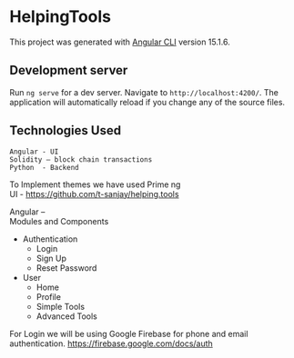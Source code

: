 # HelpingTools

This project was generated with [Angular CLI](https://github.com/angular/angular-cli) version 15.1.6.

## Development server

Run `ng serve` for a dev server. Navigate to `http://localhost:4200/`. The application will automatically reload if you change any of the source files.

## Technologies Used
`Angular - UI` <br />
`Solidity – block chain transactions` <br />
`Python  - Backend` <br />

To Implement themes we have used Prime ng  <br />
UI - https://github.com/t-sanjay/helping.tools <br />


Angular – <br />
Modules and Components <br />
 *	Authentication 
    *	Login
    *	Sign Up
    *	Reset Password
 *	User 
    *	Home
    *	Profile
    *	Simple Tools
    *	Advanced Tools


For Login we will be using Google Firebase for phone and email authentication. 
https://firebase.google.com/docs/auth




